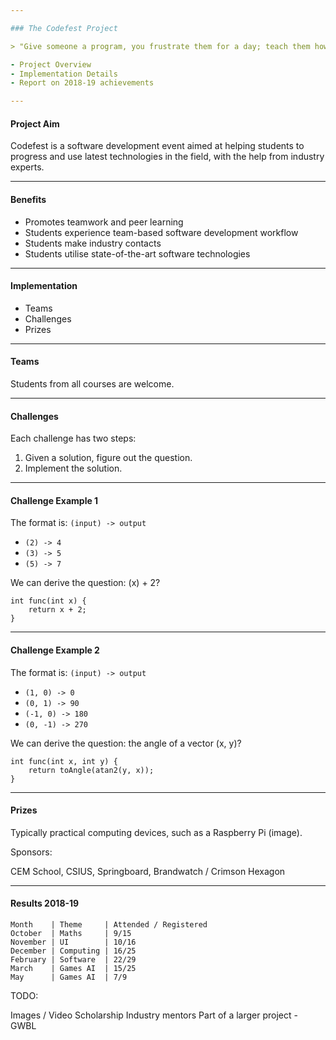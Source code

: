 ```yaml
---

### The Codefest Project

> "Give someone a program, you frustrate them for a day; teach them how to program, you frustrate them for a lifetime." - David Leinweber

- Project Overview
- Implementation Details
- Report on 2018-19 achievements

---
```


#### Project Aim

Codefest is a software development event aimed at helping students to progress and use latest
technologies in the field, with the help from industry experts.

---

#### Benefits

- Promotes teamwork and peer learning
- Students experience team-based software development workflow
- Students make industry contacts
- Students utilise state-of-the-art software technologies

---

#### Implementation

- Teams
- Challenges
- Prizes

---

#### Teams

Students from all courses are welcome.

---

#### Challenges

Each challenge has two steps:

1. Given a solution, figure out the question.
2. Implement the solution.

---

#### Challenge Example 1

The format is: `(input) -> output`

- `(2) -> 4`
- `(3) -> 5`
- `(5) -> 7`

We can derive the question: (x) + 2?


```
int func(int x) {
    return x + 2;
}
```

---

#### Challenge Example 2

The format is: `(input) -> output`

- `(1, 0) -> 0`
- `(0, 1) -> 90`
- `(-1, 0) -> 180`
- `(0, -1) -> 270`

We can derive the question: the angle of a vector (x, y)?


```
int func(int x, int y) {
    return toAngle(atan2(y, x));
}
```

---

#### Prizes

Typically practical computing devices, such as a Raspberry Pi (image).

Sponsors:

CEM School, CSIUS, Springboard, Brandwatch / Crimson Hexagon

---

#### Results 2018-19

```
Month    | Theme     | Attended / Registered
October  | Maths     | 9/15
November | UI        | 10/16
December | Computing | 16/25
February | Software  | 22/29
March    | Games AI  | 15/25
May      | Games AI  | 7/9
```

TODO:

Images / Video
Scholarship
Industry mentors
Part of a larger project - GWBL

